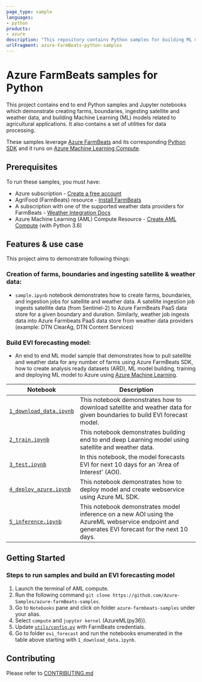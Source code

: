 ```yaml
---
page_type: sample
languages:
- python
products:
- azure
description: "This repository contains Python samples for building ML models using Azure FarmBeats python SDK."
urlFragment: azure-FarmBeats-python-samples
---
```


# Azure FarmBeats samples for Python 

This project contains end to end Python samples and Jupyter notebooks which demonstrate creating farms, boundaries, ingesting satellite and weather data, and building Machine Learning (ML) models related to agricultural applications. It also contains a set of utilities for data processing.

These samples leverage [Azure FarmBeats][product_docs] and its corresponding [Python SDK][azure-agrifood-farming] and it runs on [Azure Machine Learning Compute][aml-compute].

## Prerequisites

To run these samples, you must have:
- Azure subscription - [Create a free account][azure_subscription]
- AgriFood (FarmBeats) resource - [Install FarmBeats][install_farmbeats]
- A subscription with one of the supported weather data providers for FarmBeats - [Weather Integration Docs][farmbeats-weather-docs]
- Azure Machine Learning (AML) Compute Resource - [Create AML Compute][aml-compute-create] (with Python 3.6)

## Features & use case

This project aims to demonstrate following things:

### Creation of farms, boundaries and ingesting satellite & weather data:
* `sample.ipynb` notebook demonstrates how to create farms, boundaries, and ingestion jobs for satellite and weather data. A satellite ingestion job ingests satellite data (from Sentinel-2) to Azure FarmBeats PaaS data store for a given boundary and duration. Similarly, weather job ingests data into Azure Farmbeats PaaS data store from weather data providers (example: DTN ClearAg, DTN Content Services)

### Build EVI forecasting model:

* An end to end ML model sample that demonstrates how to pull satellite and weather data for any number of farms using Azure FarmBeats SDK, how to create analysis ready datasets (ARD), ML model building, training and deploying ML model to Azure using [Azure Machine Learning][azure-ml].

| Notebook | Description |  
| --- | --- |
| [`1_download_data.ipynb`](evi_forecast/1_download_data.ipynb) | This notebook demonstrates how to download satellite and weather data for given boundaries to build EVI forecast model.|
| [`2_train.ipynb`](evi_forecast/2_train.ipynb) | This notebook demonstrates building end to end deep Learning model using satellite and weather data.|
| [`3_test.ipynb`](evi_forecast/3_test.ipynb) | In this notebook, the model forecasts EVI for next 10 days for an 'Area of Interest' (AOI).|
| [`4_deploy_azure.ipynb`](evi_forecast/4_deploy_azure.ipynb) | This notebook demonstrates how to deploy model and create webservice using Azure ML SDK.|
| [`5_inference.ipynb`](evi_forecast/5_inference.ipynb) | This notebook demonstrates model inference on a new AOI using the AzureML webservice endpoint and generates EVI forecast for the next 10 days.|

## Getting Started


### Steps to run samples and build an EVI forecasting model
1. Launch the terminal of AML compute.
2. Run the following command `git clone https://github.com/Azure-Samples/azure-farmBeats-samples`.
3. Go to `Notebooks` pane and click on folder `azure-farmbeats-samples` under your alias.
4. Select `compute` and `jupyter kernel` (AzureML(py36)).
5. Update [`utils/config.py`](evi_forecast/utils/config.py) with FarmBeats credentials.
6. Go to folder `evi_forecast` and run the notebooks enumerated in the table above starting with `1_download_data.ipynb`.


## Contributing
Please refer to [CONTRIBUTING.md](CONTRIBUTING.md)

<!-- LINKS -->
[aml-compute]:https://docs.microsoft.com/en-us/azure/machine-learning/concept-compute-instance
[aml-compute-create]:https://docs.microsoft.com/en-us/azure/machine-learning/how-to-create-manage-compute-instance?tabs=python#create
[azure-agrifood-farming]:https://pypi.org/project/azure-agrifood-farming/
[azure-ml]:https://azure.microsoft.com/en-in/services/machine-learning/
[azure_subscription]: https://azure.microsoft.com/free/
[farmbeats-weather-docs]: https://aka.ms/FarmBeatsWeatherDocs/
[install_farmbeats]: https://aka.ms/FarmBeatsInstallDocumentationPaaS/
[product_docs]: https://aka.ms/FarmBeatsProductDocumentationPaaS/
